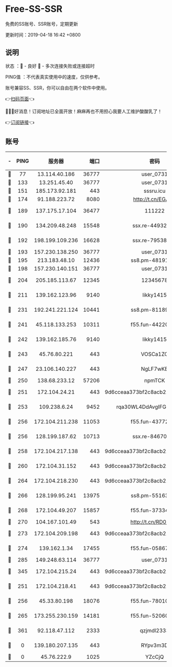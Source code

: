 # Free-SS-SSR

免费的SS账号、SSR账号，定期更新

更新时间：2019-04-18 16:42 +0800

## 说明

状态     ：🙂 - 良好 🙁 - 多次连接失败或连接超时

PING值   ：不代表真实使用中的速度，仅供参考。

账号兼容SS、SSR，你可以自由在两个软件中使用。

👉[扫码页面](https://liesauer.github.io/Free-SS-SSR/)👈

🎉🎉🎉好消息！订阅地址已全面开放！麻麻再也不用担心我要人工维护酸酸乳了！

👉[订阅链接](https://www.liesauer.net/yogurt/subscribe?ACCESS_TOKEN=DAYxR3mMaZAsaqUb)👈

## 账号

|-|PING|服务器|端口|密码|加密方式|区域|
|:----:|:----:|:-----:|-----:|:----:|:----:|:----:|
|🙂|77|13.114.40.186|36777|user_0731|chacha20|JP|
|🙂|133|13.251.45.40|36777|user_0731|chacha20|SG|
|🙂|151|185.173.92.181|443|sssru.icu|rc4-md5|RU|
|🙂|174|91.188.223.72|8080|http://t.cn/EGJIyrl|rc4-md5|RU|
|🙂|189|137.175.17.104|36477|111222|aes-256-cfb|US|
|🙂|190|134.209.48.248|15548|ssx.re-44932376|aes-256-cfb|US|
|🙂|192|198.199.109.236|16628|ssx.re-79538912|aes-256-cfb|US|
|🙂|193|157.230.138.250|36777|user_0731|chacha20|US|
|🙂|195|213.183.48.10|12436|ss8.pm-48191124|rc4-md5|RU|
|🙂|198|157.230.140.151|36777|user_0731|chacha20|US|
|🙂|204|205.185.113.67|12345|12345678|aes-256-cfb|US|
|🙂|211|139.162.123.96|9140|likky1415|aes-256-cfb|JP|
|🙂|231|192.241.221.124|10441|ss8.pm-81189488|aes-256-cfb|US|
|🙂|241|45.118.133.253|10311|f55.fun-44220046|aes-256-cfb|SG|
|🙂|242|139.162.185.76|9140|likky1415|aes-256-cfb|DE|
|🙂|243|45.76.80.221|443|VOSCa1ZG|aes-256-cfb|DE|
|🙂|247|23.106.140.227|443|NgLF7wKB|aes-256-cfb|US|
|🙂|250|138.68.233.12|57206|npmTCK|rc4-md5|US|
|🙂|251|172.104.24.21|443|9d6cceaa373bf2c8acb22e60b6a58be6|aes-256-cfb|US|
|🙂|253|109.238.6.24|9452|rqa30WL4DdAvgIFG6Fs3znzTa|aes-256-cfb|FR|
|🙂|256|172.104.211.238|11053|f55.fun-43772326|aes-256-cfb|US|
|🙂|256|128.199.187.62|10713|ssx.re-84670047|aes-256-cfb|SG|
|🙂|258|172.104.217.138|443|9d6cceaa373bf2c8acb22e60b6a58be6|aes-256-cfb|US|
|🙂|260|172.104.31.152|443|9d6cceaa373bf2c8acb22e60b6a58be6|aes-256-cfb|US|
|🙂|264|172.104.218.230|443|9d6cceaa373bf2c8acb22e60b6a58be6|aes-256-cfb|US|
|🙂|266|128.199.95.241|13975|ss8.pm-55163159|aes-256-cfb|SG|
|🙂|268|172.104.49.207|15857|f55.fun-37334646|aes-256-cfb|SG|
|🙂|270|104.167.101.49|543|http://t.cn/RD0D7sx|rc4-md5|CA|
|🙂|273|172.104.209.198|443|9d6cceaa373bf2c8acb22e60b6a58be6|aes-256-cfb|US|
|🙂|274|139.162.1.34|17455|f55.fun-05867060|aes-256-cfb|SG|
|🙂|285|149.248.63.114|36777|user_0731|chacha20|CA|
|🙂|345|172.104.215.24|443|9d6cceaa373bf2c8acb22e60b6a58be6|aes-256-cfb|US|
|🙂|251|172.104.218.41|443|9d6cceaa373bf2c8acb22e60b6a58be6|aes-256-cfb|US|
|🙂|256|45.33.80.198|18076|f55.fun-78010722|aes-256-cfb|US|
|🙂|265|173.255.230.159|14181|f55.fun-52060044|aes-256-cfb|US|
|🙁|361|92.118.47.112|2333|qzjmdl2333|aes-256-cfb|US|
|🙁|0|139.180.207.135|443|RYpv3m3D|aes-256-cfb|JP|
|🙁|0|45.76.222.9|1025|YZcCjQ|rc4-md5|JP|

